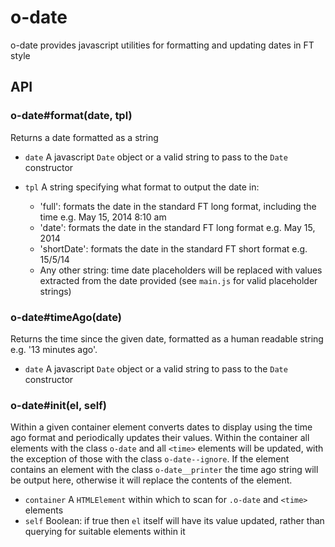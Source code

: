 # o-date

o-date provides javascript utilities for formatting and updating dates in FT style

## API

### o-date#format(date, tpl)

Returns a date formatted as a string

* `date` A javascript `Date` object or a valid string to pass to the `Date` constructor
* `tpl`  A string specifying what format to output the date in:

     - 'full': formats the date in the standard FT long format, including the time e.g. May 15, 2014 8:10 am
     - 'date': formats the date in the standard FT long format e.g. May 15, 2014
     - 'shortDate': formats the date in the standard FT short format e.g. 15/5/14
     - Any other string: time date placeholders will be replaced with values extracted from the date provided (see `main.js` for valid placeholder strings)

### o-date#timeAgo(date)

Returns the time since the given date, formatted as a human readable string e.g. '13 minutes ago'. 

* `date` A javascript `Date` object or a valid string to pass to the `Date` constructor

### o-date#init(el, self) 

Within a given container element converts dates to display using the time ago format and periodically updates their values. Within the container all elements with the class `o-date` and all `<time>` elements will be updated, with the exception of those with the class `o-date--ignore`. If the element contains an element with the class `o-date__printer` the time ago string will be output here, otherwise it will replace the contents of the element.

* `container` A `HTMLElement` within which to scan for `.o-date` and `<time>` elements
* `self` Boolean: if true then `el` itself will have its value updated, rather than querying for suitable elements within it